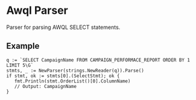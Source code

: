 # Awql Parser

 Parser for parsing AWQL SELECT statements.
 
## Example
 
 ```golang
 q := `SELECT CampaignName FROM CAMPAIGN_PERFORMACE_REPORT ORDER BY 1 LIMIT 5\G`
stmts, _ := NewParser(strings.NewReader(q)).Parse()
if stmt, ok := stmts[0].(SelectStmt); ok {
    fmt.Println(stmt.OrderList()[0].ColumnName)
    // Output: CampaignName
}
 ```